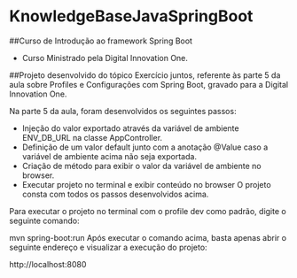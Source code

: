# KnowledgeBaseJavaSpringBoot

##Curso de Introdução ao framework Spring Boot

- Curso Ministrado pela Digital Innovation One.

##Projeto desenvolvido do tópico Exercício juntos, referente às parte 5 da aula sobre Profiles e Configurações com Spring Boot, gravado para a Digital Innovation One.

Na parte 5 da aula, foram desenvolvidos os seguintes passos:

- Injeção do valor exportado através da variável de ambiente ENV_DB_URL na classe AppController.
- Definição de um valor default junto com a anotação @Value caso a variável de ambiente acima não seja exportada.
- Criação de método para exibir o valor da variável de ambiente no browser.
- Executar projeto no terminal e exibir conteúdo no browser
O projeto consta com todos os passos desenvolvidos acima.

Para executar o projeto no terminal com o profile dev como padrão, digite o seguinte comando:

mvn spring-boot:run 
Após executar o comando acima, basta apenas abrir o seguinte endereço e visualizar a execução do projeto:

http://localhost:8080
